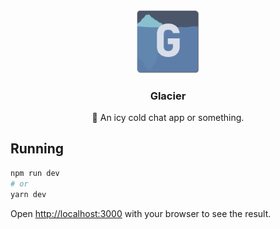  <div align="center">
   <a href="https://github.com/rv178/glacier">
    <img src="./public/Glacier.png" alt="Logo" width="20%">
   </a>

   <h3 align="center">Glacier</h3>

   <p align="center">
     🥶 An icy cold chat app or something.
   </p>
</div>

## Running

```bash
npm run dev
# or
yarn dev
```

Open [http://localhost:3000](http://localhost:3000) with your browser to see the result.

